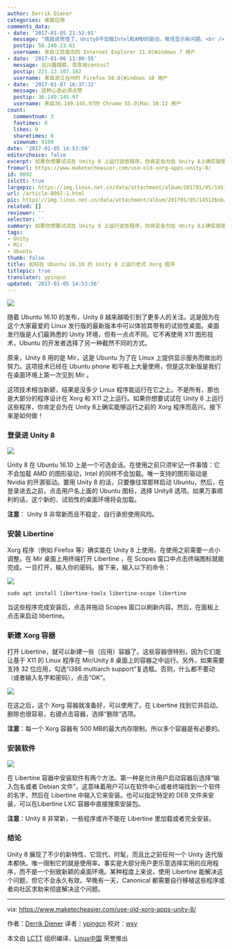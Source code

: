 ```yaml
---
author: Derrik Diener
categories: 桌面应用
comments_data:
- date: '2017-01-05 21:52:01'
  message: "我就说奇怪了，Unity8不加载Intel和AMD的驱动，难怪显示有问题。<br />\r\n而且不优先加载核显驱动，优先加载独立驱动这也太非主流了吧"
  postip: 58.240.23.61
  username: 来自江苏南京的 Internet Explorer 11.0|Windows 7 用户
- date: '2017-01-06 11:08:55'
  message: 没兴趣探索，乖乖用centos7
  postip: 221.12.107.182
  username: 来自浙江台州的 Firefox 50.0|Windows 10 用户
- date: '2017-01-07 16:37:32'
  message: 这种心态必须点赞
  postip: 36.149.145.97
  username: 来自36.149.145.97的 Chrome 55.0|Mac 10.12 用户
count:
  commentnum: 3
  favtimes: 0
  likes: 0
  sharetimes: 0
  viewnum: 9109
date: '2017-01-05 14:53:56'
editorchoice: false
excerpt: 如果你想要试试在 Unity 8 上运行这些程序，你肯定会为在 Unity 8上确实能够运行之前的 Xorg 程序而高兴。接下来是如何做！
fromurl: https://www.maketecheasier.com/use-old-xorg-apps-unity-8/
id: 8092
islctt: true
largepic: https://img.linux.net.cn/data/attachment/album/201701/05/145126obztblftt6bqc16h.jpg
url: /article-8092-1.html
pic: https://img.linux.net.cn/data/attachment/album/201701/05/145126obztblftt6bqc16h.jpg.thumb.jpg
related: []
reviewer: ''
selector: ''
summary: 如果你想要试试在 Unity 8 上运行这些程序，你肯定会为在 Unity 8上确实能够运行之前的 Xorg 程序而高兴。接下来是如何做！
tags:
- Unity
- Mir
- Ubuntu
thumb: false
title: 如何在 Ubuntu 16.10 的 Unity 8 上运行老式 Xorg 程序
titlepic: true
translator: ypingcn
updated: '2017-01-05 14:53:56'
---
```


![](/data/attachment/album/201701/05/145126obztblftt6bqc16h.jpg)


随着 Ubuntu 16.10 的发布，Unity 8 越来越吸引到了更多人的关注。这是因为在这个大家最爱的 Linux 发行版的最新版本中可以体验其带有的试验性桌面。桌面发行版是人们最熟悉的 Unity 环境，但有一点点不同。它不再使用 X11 图形技术，Ubuntu 的开发者选择了另一种截然不同的方式。


原来，Unity 8 用的是 Mir，这是 Ubuntu 为了在 Linux 上提供显示服务而做出的努力。这项技术已经在 Ubuntu phone 和平板上大量使用，但是这次新版是我们在桌面环境上第一次见到 Mir 。


这项技术相当新颖，结果是没多少 Linux 程序能运行在它之上。不是所有，那也是大部分的程序设计在 Xorg 和 X11 之上运行。如果你想要试试在 Unity 8 上运行这些程序，你肯定会为在 Unity 8上确实能够运行之前的 Xorg 程序而高兴。接下来是如何做！


### 登录进 Unity 8


![](/data/attachment/album/201701/05/145153zkitdd5vv8cuuk1v.jpg)


Unity 8 在 Ubuntu 16.10 上是一个可选会话。在使用之前只须牢记一件事情：它不会加载 AMD 的图形驱动，Intel 的同样不会加载。唯一支持的图形驱动是 Nvidia 的开源驱动。要用 Unity 8 的话，只要像往常那样启动 Ubuntu，然后，在登录进去之前，点击用户名上面的 Ubuntu 图标，选择 Unity8 选项。如果万事顺利的话，这个新的、试验性的桌面环境将会加载。


**注意**： Unity 8 非常新而且不稳定，自行承担使用风险。


### 安装 Libertine


Xorg 程序（例如 Firefox 等）确实能在 Unity 8 上使用，在使用之前需要一点小调整。在 Mir 桌面上用终端打开 Libertine ，在 Scopes 窗口中点击终端图标就能完成。一旦打开，输入你的密码。接下来，输入以下的命令：


![](/data/attachment/album/201701/05/145213bcfz9jcc5fiipxfu.jpg)



```
sudo apt install libertine-tools libertine-scope libertine

```

当这些程序完成安装后，点击并拖动 Scopes 窗口以刷新内容。然后，在面板上点击来启动 libertine。


### 新建 Xorg 容器


打开 Libertine，就可以新建一些（应用）容器了。这些容器很特别，因为它们能让基于 X11 的 Linux 程序在 Mir/Unity 8 桌面上的容器之中运行。另外，如果需要支持 32 位应用，勾选“i386 multiarch support”复选框。否则，什么都不要动（或者输入名字和密码），点击“OK”。


![](/data/attachment/album/201701/05/145305e6botbsqqbzoqtob.jpg)


在这之后，这个 Xorg 容器就准备好，可以使用了。在 Libertine 找到它并启动。删除也很容易，右键点击容器，选择“删除”选项。


**注意**：每一个 Xorg 容器有 500 MB的最大内存限制。所以多个容器是有必要的。


### 安装软件


![](/data/attachment/album/201701/05/145349snakfoapr0kksqns.jpg)


在 Libertine 容器中安装软件有两个方法。第一种是允许用户启动容器后选择“输入包名或者 Debian 文件”，这意味着用户可以在软件中心或者终端找到一个软件的名字，然后在 Libertine 中输入它来安装。也可以指定特定的 DEB 文件来安装，可以在Libertine LXC 容器中直接搜索安装包。


**注意**：Unity 8 非常新，一些程序或许不能在 Libertine 里加载或者完全安装。


### 结论


Unity 8 展现了不少的新特性，它现代、时髦，而且比之前任何一个 Unity 迭代版本都快。唯一限制它的就是使用率。事实是大部分用户更乐意选择实用的应用程序，而不是一个别致新颖的桌面环境。某种程度上来说，使用 Libertine 能解决这个问题，但它不会永久有效。早晚有一天，Canonical 都需要自行移植这些程序或者向社区求助来彻底解决这个问题。




---


via: <https://www.maketecheasier.com/use-old-xorg-apps-unity-8/>


作者：[Derrik Diener](https://www.maketecheasier.com/author/derrikdiener/) 译者：[ypingcn](https://github.com/ypingcn) 校对：[wxy](https://github.com/wxy)


本文由 [LCTT](https://github.com/LCTT/TranslateProject) 组织编译，[Linux中国](https://linux.cn/) 荣誉推出